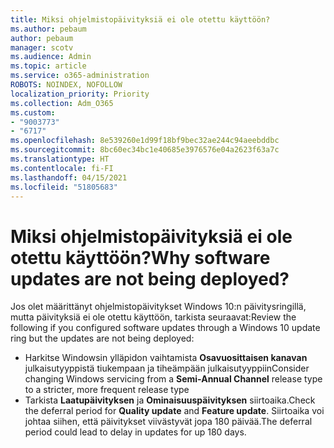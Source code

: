 ```yaml
---
title: Miksi ohjelmistopäivityksiä ei ole otettu käyttöön?
ms.author: pebaum
author: pebaum
manager: scotv
ms.audience: Admin
ms.topic: article
ms.service: o365-administration
ROBOTS: NOINDEX, NOFOLLOW
localization_priority: Priority
ms.collection: Adm_O365
ms.custom:
- "9003773"
- "6717"
ms.openlocfilehash: 8e539260e1d99f18bf9bec32ae244c94aeebddbc
ms.sourcegitcommit: 8bc60ec34bc1e40685e3976576e04a2623f63a7c
ms.translationtype: HT
ms.contentlocale: fi-FI
ms.lasthandoff: 04/15/2021
ms.locfileid: "51805683"
---
```

# <a name="why-software-updates-are-not-being-deployed"></a><span data-ttu-id="3ea0a-102">Miksi ohjelmistopäivityksiä ei ole otettu käyttöön?</span><span class="sxs-lookup"><span data-stu-id="3ea0a-102">Why software updates are not being deployed?</span></span>

<span data-ttu-id="3ea0a-103">Jos olet määrittänyt ohjelmistopäivitykset Windows 10:n päivitysringillä, mutta päivityksiä ei ole otettu käyttöön, tarkista seuraavat:</span><span class="sxs-lookup"><span data-stu-id="3ea0a-103">Review the following if you configured software updates through a Windows 10 update ring but the updates are not being deployed:</span></span>  

- <span data-ttu-id="3ea0a-104">Harkitse Windowsin ylläpidon vaihtamista  **Osavuosittaisen kanavan**  julkaisutyyppistä tiukempaan ja tiheämpään julkaisutyyppiin</span><span class="sxs-lookup"><span data-stu-id="3ea0a-104">Consider changing Windows servicing from a  **Semi-Annual Channel**  release type to a stricter, more frequent release type</span></span>  
- <span data-ttu-id="3ea0a-105">Tarkista  **Laatupäivityksen** ja **Ominaisuuspäivityksen** siirtoaika.</span><span class="sxs-lookup"><span data-stu-id="3ea0a-105">Check the deferral period for  **Quality update**  and  **Feature update**.</span></span> <span data-ttu-id="3ea0a-106">Siirtoaika voi johtaa siihen, että päivitykset viivästyvät jopa 180 päivää.</span><span class="sxs-lookup"><span data-stu-id="3ea0a-106">The deferral period could lead to delay in updates for up 180 days.</span></span>
